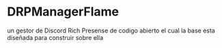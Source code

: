 # DRPManagerFlame
un gestor de Discord Rich Presense de codigo abierto el cual la base esta diseñada para construir sobre ella
